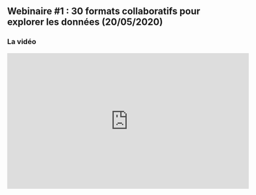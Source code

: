 ## Webinaire #1 : 30 formats collaboratifs pour explorer les données (20/05/2020)

### La vidéo

<iframe width="560" height="315" sandbox="allow-same-origin allow-scripts allow-popups" src="https://aperi.tube/videos/embed/7d2a8877-3262-4488-ad05-4697cfa10e2b" frameborder="0" allowfullscreen></iframe>